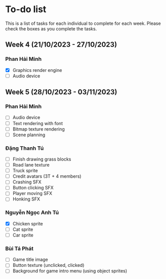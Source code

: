 # To-do list

This is a list of tasks for each individual to complete for each week. Please check the boxes as you complete the tasks.

## Week 4 (21/10/2023 - 27/10/2023)

### Phan Hải Minh

- [x] Graphics render engine
- [ ] Audio device

## Week 5 (28/10/2023 - 03/11/2023)

### Phan Hải Minh

- [ ] Audio device
- [ ] Text rendering with font
- [ ] Bitmap texture rendering
- [ ] Scene planning

### Đặng Thanh Tú

- [ ] Finish drawing grass blocks
- [ ] Road lane texture
- [ ] Truck sprite
- [ ] Credit avatars (3T + 4 members)
- [ ] Crashing SFX
- [ ] Button clicking SFX
- [ ] Player moving SFX
- [ ] Honking SFX

### Nguyễn Ngọc Anh Tú

- [x] Chicken sprite
- [ ] Cat sprite
- [ ] Car sprite

### Bùi Tá Phát

- [ ] Game title image
- [ ] Button texture (unclicked, clicked)
- [ ] Background for game intro menu (using object sprites)